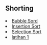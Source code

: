 <html>
<head>
    <h2>Shorting</h2>
</head>
<body>
    <li><a href="https://github.com/oktomigo/LATIHAN-ASD/blob/09cd9a6000c8540a210ce3676a1612d30302485b/Shorting/penjelasan/README1.md">Bubble Sord</a></li>
    <li><a href="#insertion sort">Insertion Sort</a></li>
    <li><a href="#Selection sort">Selection Sort</a></li>
    <li><a href="#latihan">latihan 1</a></li>    
</body>
</html>

